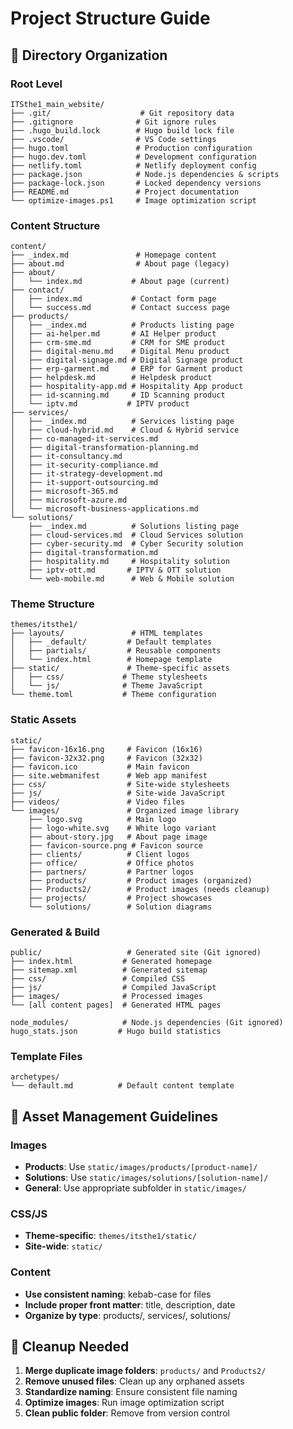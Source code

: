 # Project Structure Guide

## 📁 Directory Organization

### Root Level

```
ITSthe1_main_website/
├── .git/                    # Git repository data
├── .gitignore              # Git ignore rules
├── .hugo_build.lock        # Hugo build lock file
├── .vscode/                # VS Code settings
├── hugo.toml               # Production configuration
├── hugo.dev.toml           # Development configuration
├── netlify.toml            # Netlify deployment config
├── package.json            # Node.js dependencies & scripts
├── package-lock.json       # Locked dependency versions
├── README.md               # Project documentation
└── optimize-images.ps1     # Image optimization script
```

### Content Structure

```
content/
├── _index.md               # Homepage content
├── about.md                # About page (legacy)
├── about/
│   └── index.md           # About page (current)
├── contact/
│   ├── index.md           # Contact form page
│   └── success.md         # Contact success page
├── products/
│   ├── _index.md          # Products listing page
│   ├── ai-helper.md       # AI Helper product
│   ├── crm-sme.md         # CRM for SME product
│   ├── digital-menu.md    # Digital Menu product
│   ├── digital-signage.md # Digital Signage product
│   ├── erp-garment.md     # ERP for Garment product
│   ├── helpdesk.md        # Helpdesk product
│   ├── hospitality-app.md # Hospitality App product
│   ├── id-scanning.md     # ID Scanning product
│   └── iptv.md           # IPTV product
├── services/
│   ├── _index.md          # Services listing page
│   ├── cloud-hybrid.md    # Cloud & Hybrid service
│   ├── co-managed-it-services.md
│   ├── digital-transformation-planning.md
│   ├── it-consultancy.md
│   ├── it-security-compliance.md
│   ├── it-strategy-development.md
│   ├── it-support-outsourcing.md
│   ├── microsoft-365.md
│   ├── microsoft-azure.md
│   └── microsoft-business-applications.md
└── solutions/
    ├── _index.md          # Solutions listing page
    ├── cloud-services.md  # Cloud Services solution
    ├── cyber-security.md  # Cyber Security solution
    ├── digital-transformation.md
    ├── hospitality.md     # Hospitality solution
    ├── iptv-ott.md       # IPTV & OTT solution
    └── web-mobile.md      # Web & Mobile solution
```

### Theme Structure

```
themes/itsthe1/
├── layouts/               # HTML templates
│   ├── _default/         # Default templates
│   ├── partials/         # Reusable components
│   └── index.html        # Homepage template
├── static/               # Theme-specific assets
│   ├── css/             # Theme stylesheets
│   └── js/              # Theme JavaScript
└── theme.toml           # Theme configuration
```

### Static Assets

```
static/
├── favicon-16x16.png     # Favicon (16x16)
├── favicon-32x32.png     # Favicon (32x32)
├── favicon.ico           # Main favicon
├── site.webmanifest      # Web app manifest
├── css/                  # Site-wide stylesheets
├── js/                   # Site-wide JavaScript
├── videos/               # Video files
└── images/               # Organized image library
    ├── logo.svg          # Main logo
    ├── logo-white.svg    # White logo variant
    ├── about-story.jpg   # About page image
    ├── favicon-source.png # Favicon source
    ├── clients/          # Client logos
    ├── office/           # Office photos
    ├── partners/         # Partner logos
    ├── products/         # Product images (organized)
    ├── Products2/        # Product images (needs cleanup)
    ├── projects/         # Project showcases
    └── solutions/        # Solution diagrams
```

### Generated & Build

```
public/                   # Generated site (Git ignored)
├── index.html           # Generated homepage
├── sitemap.xml          # Generated sitemap
├── css/                 # Compiled CSS
├── js/                  # Compiled JavaScript
├── images/              # Processed images
└── [all content pages]  # Generated HTML pages

node_modules/            # Node.js dependencies (Git ignored)
hugo_stats.json         # Hugo build statistics
```

### Template Files

```
archetypes/
└── default.md          # Default content template
```

## 🔧 Asset Management Guidelines

### Images

- **Products**: Use `static/images/products/[product-name]/`
- **Solutions**: Use `static/images/solutions/[solution-name]/`
- **General**: Use appropriate subfolder in `static/images/`

### CSS/JS

- **Theme-specific**: `themes/itsthe1/static/`
- **Site-wide**: `static/`

### Content

- **Use consistent naming**: kebab-case for files
- **Include proper front matter**: title, description, date
- **Organize by type**: products/, services/, solutions/

## 🚨 Cleanup Needed

1. **Merge duplicate image folders**: `products/` and `Products2/`
2. **Remove unused files**: Clean up any orphaned assets
3. **Standardize naming**: Ensure consistent file naming
4. **Optimize images**: Run image optimization script
5. **Clean public folder**: Remove from version control
